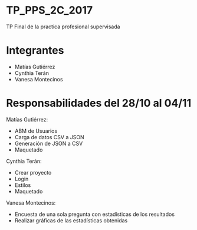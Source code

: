 # TP_PPS_2C_2017
TP Final de la practica profesional supervisada

# Integrantes
- Matías Gutiérrez
- Cynthia Terán
- Vanesa Montecinos

# Responsabilidades del 28/10 al 04/11

 Matías Gutiérrez:
  - ABM de Usuarios
  - Carga de datos CSV a JSON
  - Generación de JSON a CSV
  - Maquetado
 
 Cynthia Terán:
  - Crear proyecto
  - Login
  - Estilos
  - Maquetado

 Vanesa Montecinos:
  - Encuesta de una sola pregunta con estadísticas de los resultados
  - Realizar gráficas de las estadísticas obtenidas
